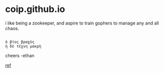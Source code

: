 # coip.github.io

i like being a zookeeper, and aspire to train gophers to manage any and all chaos.


``` /bin/life

ὁ βίος βραχὺς
ἡ δὲ τέχνη μακρὴ

```

cheers
-ethan





<a href="http://www.perseus.tufts.edu/hopper/text?doc=Perseus:text:1999.01.0250:text=Aph.">ref</a>
